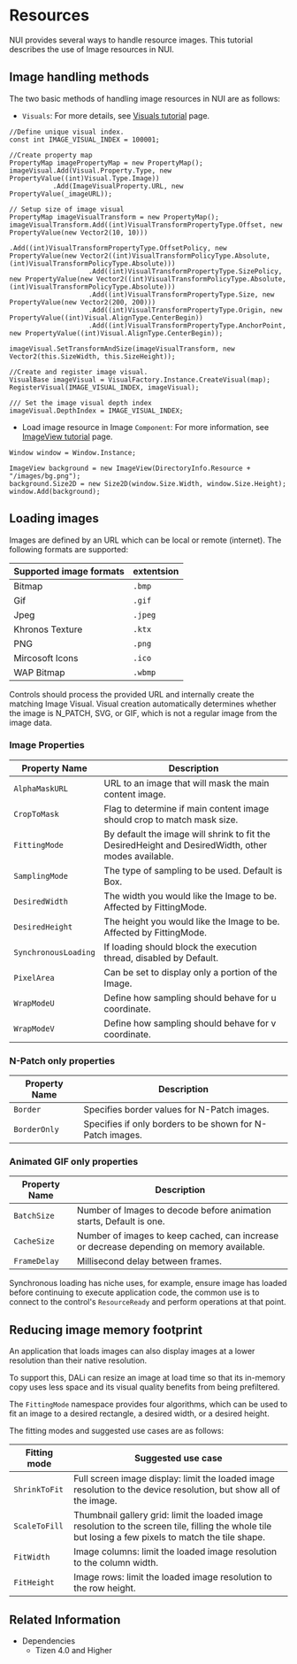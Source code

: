 # Resources

NUI provides several ways to handle resource images.
This tutorial describes the use of Image resources in NUI.

## Image handling methods

The two basic methods of handling image resources in NUI are as follows:
 
* `Visuals`: For more details, see [Visuals tutorial](visuals.md) page.

```
//Define unique visual index.
const int IMAGE_VISUAL_INDEX = 100001;

//Create property map
PropertyMap imagePropertyMap = new PropertyMap();
imageVisual.Add(Visual.Property.Type, new PropertyValue((int)Visual.Type.Image))
           .Add(ImageVisualProperty.URL, new PropertyValue(_imageURL));

// Setup size of image visual
PropertyMap imageVisualTransform = new PropertyMap();
imageVisualTransform.Add((int)VisualTransformPropertyType.Offset, new PropertyValue(new Vector2(10, 10)))
                    .Add((int)VisualTransformPropertyType.OffsetPolicy, new PropertyValue(new Vector2((int)VisualTransformPolicyType.Absolute, (int)VisualTransformPolicyType.Absolute)))
                    .Add((int)VisualTransformPropertyType.SizePolicy, new PropertyValue(new Vector2((int)VisualTransformPolicyType.Absolute, (int)VisualTransformPolicyType.Absolute)))
                    .Add((int)VisualTransformPropertyType.Size, new PropertyValue(new Vector2(200, 200)))
                    .Add((int)VisualTransformPropertyType.Origin, new PropertyValue((int)Visual.AlignType.CenterBegin))
                    .Add((int)VisualTransformPropertyType.AnchorPoint, new PropertyValue((int)Visual.AlignType.CenterBegin));
                    
imageVisual.SetTransformAndSize(imageVisualTransform, new Vector2(this.SizeWidth, this.SizeHeight));

//Create and register image visual.
VisualBase imageVisual = VisualFactory.Instance.CreateVisual(map);
RegisterVisual(IMAGE_VISUAL_INDEX, imageVisual);

/// Set the image visual depth index
imageVisual.DepthIndex = IMAGE_VISUAL_INDEX;
```
* Load image resource in Image `Component`: For more information, see  [ImageView tutorial](imageview.md) page.

```
Window window = Window.Instance;

ImageView background = new ImageView(DirectoryInfo.Resource + "/images/bg.png");
background.Size2D = new Size2D(window.Size.Width, window.Size.Height);
window.Add(background);
```

## Loading images

Images are defined by an URL which can be local or remote (internet).
The following formats are supported:

| Supported image formats | extentsion |
|------------------------ | ---------- |
| Bitmap                  | `.bmp`     |
| Gif                     | `.gif`     |
| Jpeg                    | `.jpeg`    |
| Khronos Texture         | `.ktx`     |
| PNG                     | `.png`     |
| Mircosoft Icons         | `.ico`     |
| WAP Bitmap              | `.wbmp`    |

Controls should process the provided URL and internally create the matching Image Visual.
Visual creation automatically determines whether the image is N_PATCH, SVG, or GIF, which is not a regular image from the image data.

### Image Properties

| Property Name        | Description       |
|----------------------|-------------------|
| `AlphaMaskURL`       | URL to an image that will mask the main content image. |
| `CropToMask`         | Flag to determine if main content image should crop to match mask size. |
| `FittingMode`        | By default the image will shrink to fit the DesiredHeight and DesiredWidth, other modes available. |
| `SamplingMode`       | The type of sampling to be used. Default is Box. |
| `DesiredWidth`       | The width you would like the Image to be.  Affected by FittingMode.       |
| `DesiredHeight`      | The height you would like the Image to be. Affected by FittingMode.       |
| `SynchronousLoading` | If loading should block the execution thread, disabled by Default.        |
| `PixelArea`          | Can be set to display only a portion of the Image.           |
| `WrapModeU`          | Define how sampling should behave for u coordinate. |
| `WrapModeV`          | Define how sampling should behave for v coordinate. |


### N-Patch only properties

| Property Name        | Description       |
|----------------------|-------------------|
| `Border`             | Specifies border values for N-Patch images. |
| `BorderOnly`         | Specifies if only borders to be shown for N-Patch images. |

### Animated GIF only properties

| Property Name | Description       |
|---------------|-------------------|
| `BatchSize`   | Number of Images to decode before animation starts, Default is one. |
| `CacheSize`   | Number of images to keep cached, can increase or decrease depending on memory available. |
| `FrameDelay`  | Millisecond delay between frames. |

Synchronous loading has niche uses, for example, ensure image has loaded before continuing to execute application code,
the common use is to connect to the control's `ResourceReady` and perform operations at that point.

## Reducing image memory footprint

An application that loads images can also display images at a lower resolution than their native resolution.

To support this, DALi can resize an image at load time so that its in-memory copy uses less space and its visual quality benefits from being prefiltered.

The `FittingMode` namespace provides four algorithms, which can be used to fit an image to a desired rectangle, a desired width, or a desired height.

The fitting modes and suggested use cases are as follows:

| Fitting mode 	| Suggested use case |
| ------------- | ------------------ |
| `ShrinkToFit` | Full screen image display: limit the loaded image resolution to the device resolution, but show all of the image. |
| `ScaleToFill` | Thumbnail gallery grid: limit the loaded image resolution to the screen tile, filling the whole tile but losing a few pixels to match the tile shape. |
| `FitWidth`    | Image columns: limit the loaded image resolution to the column width. |
| `FitHeight`   | Image rows: limit the loaded image resolution to the row height. |

## Related Information
- Dependencies
  -   Tizen 4.0 and Higher
